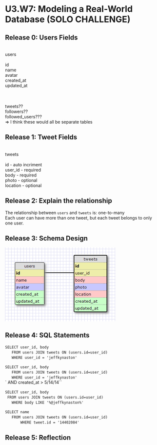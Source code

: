 # U3.W7: Modeling a Real-World Database (SOLO CHALLENGE)

## Release 0: Users Fields
<br/>
users<br/>
<br/>
id<br/>
name<br/>
avatar<br/>
created_at<br/>
updated_at<br/>
<br/>
<br/>
<br/>
tweets??<br/>
followers??<br/>
followed_users???<br/>
=> I think these would all be separate tables<br/>


## Release 1: Tweet Fields
<br/>
tweets<br/>
<br/>
id - auto incriment<br/>
user_id - required<br/>
body - required<br/>
photo - optional<br/>
location - optional<br/>


## Release 2: Explain the relationship
The relationship between `users` and `tweets` is: one-to-many<br/>
Each user can have more than one tweet, but each tweet belongs to only one user. 

## Release 3: Schema Design
<img src="../imgs/users-tweets.png">

## Release 4: SQL Statements
`SELECT user_id, body`<br/> 
`	FROM users JOIN tweets ON (users.id=user_id)`<br/>
`  	WHERE user_id = 'jeffkynaston'`<br/>

`SELECT user_id, body`<br/>
`	FROM users JOIN tweets ON (users.id=user_id)`<br/>
`  	WHERE user_id = 'jeffkynaston'`<br/>
`   	AND created_at > 5/14/14``<br/>

`SELECT user_id, body`<br/>
` FROM users JOIN tweets ON (users.id=user_id)`<br/>
`   WHERE body LIKE '%@jeffkynaston%'`<br/>

`SELECT name`<br/>
`	FROM users JOIN tweets ON (users.id=user_id)`<br/>
`		WHERE tweet.id = '14402084'`<br/>



## Release 5: Reflection
<!-- Be sure to add your reflection here!!! -->